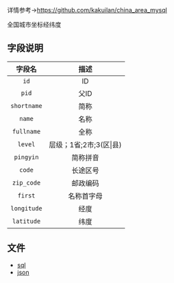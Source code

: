 详情参考->https://github.com/kakuilan/china_area_mysql

全国城市坐标经纬度

## 字段说明

|     字段名      |        描述        |
| :----------: | :--------------: |
|     `id`     |        ID        |
|    `pid`     |       父ID        |
| `shortname`  |        简称        |
|    `name`    |        名称        |
|  `fullname`  |        全称        |
|   `level`    | 层级；1省;2市;3(区\|县) |
|  `pingyin`   |       简称拼音       |
|    `code`    |       长途区号       |
|  `zip_code`  |       邮政编码       |
|   `first`    |      名称首字母       |
| `longitude` |        经度        |
|  `latitude`  |        纬度        |

## 文件

- [sql](https://github.com/zhongzhixing/CityCoordinate/blob/master/city.sql)
- [json](https://github.com/zhongzhixing/CityCoordinate/blob/master/city.json)
